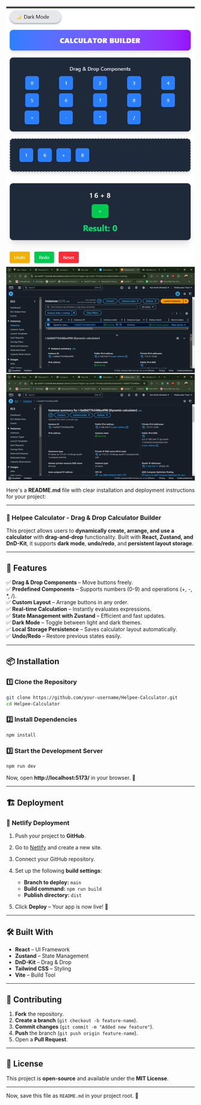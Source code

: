 ![alt text](image-2.png)
![alt text](image.png)
![alt text](image-1.png)



Here's a **README.md** file with clear installation and deployment instructions for your project:  

---

### 🧮 Helpee Calculator - Drag & Drop Calculator Builder  

This project allows users to **dynamically create, arrange, and use a calculator** with **drag-and-drop** functionality. Built with **React, Zustand, and DnD-Kit**, it supports **dark mode**, **undo/redo**, and **persistent layout storage**.  

---

## 🚀 Features  

✅ **Drag & Drop Components** – Move buttons freely.  
✅ **Predefined Components** – Supports numbers (0-9) and operations (+, -, *, /).  
✅ **Custom Layout** – Arrange buttons in any order.  
✅ **Real-time Calculation** – Instantly evaluates expressions.  
✅ **State Management with Zustand** – Efficient and fast updates.  
✅ **Dark Mode** – Toggle between light and dark themes.  
✅ **Local Storage Persistence** – Saves calculator layout automatically.  
✅ **Undo/Redo** – Restore previous states easily.  

---

## 📦 Installation  

### 1️⃣ Clone the Repository  
```bash
git clone https://github.com/your-username/Helpee-Calculator.git
cd Helpee-Calculator
```

### 2️⃣ Install Dependencies  
```bash
npm install
```

### 3️⃣ Start the Development Server  
```bash
npm run dev
```
Now, open **http://localhost:5173/** in your browser. 🎉  

---

## 🏗 Deployment  

### 🔹 **Netlify Deployment**  

1. Push your project to **GitHub**.  
2. Go to [Netlify](https://app.netlify.com/) and create a new site.  
3. Connect your GitHub repository.  
4. Set up the following **build settings**:  

   - **Branch to deploy:** `main`  
   - **Build command:** `npm run build`  
   - **Publish directory:** `dist`  

5. Click **Deploy** – Your app is now live! 🎉  

---

## 🛠 Built With  

- **React** – UI Framework  
- **Zustand** – State Management  
- **DnD-Kit** – Drag & Drop  
- **Tailwind CSS** – Styling  
- **Vite** – Build Tool  

---

## 🤝 Contributing  

1. **Fork** the repository.  
2. **Create a branch** (`git checkout -b feature-name`).  
3. **Commit changes** (`git commit -m "Added new feature"`).  
4. **Push** the branch (`git push origin feature-name`).  
5. Open a **Pull Request**.  

---

## 📜 License  

This project is **open-source** and available under the **MIT License**.  

---
Now, save this file as `README.md` in your project root. 🚀